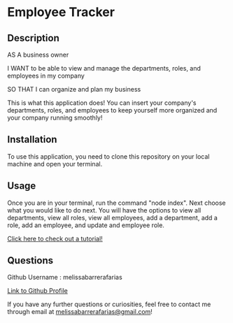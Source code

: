 # Employee Tracker 

## Description 
AS A business owner

I WANT to be able to view and manage the departments, roles, and employees in my company

SO THAT I can organize and plan my business

This is what this application does! You can insert your company's departments, roles, and employees to keep yourself more organized and your company running smoothly! 

## Installation 
To use this application, you need to clone this repository on your local machine and open your terminal. 

## Usage
Once you are in your terminal, run the command "node index". Next choose what you would like to do next. You will have the options to view all departments, view all roles, view all employees, add a department, add a role, add an employee, and update and employee role. 

[Click here to check out a tutorial!](https://drive.google.com/file/d/1LBW7NKqepeHXBRrjckX0PSYkGS-KR2aD/view)

## Questions
 Github Username : melissabarrerafarias
  
  [Link to Github Profile](https://github.com/melissabarrerafarias)

  If you have any further questions or curiosities, feel free to contact me through email at melissabarrerafarias@gmail.com!